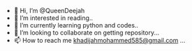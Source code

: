 - 👋 Hi, I’m @QueenDeejah
- 👀 I’m interested in reading..
- 🌱 I’m currently learning python and codes..
- 💞️ I’m looking to collaborate on getting repository...
- 📫 How to reach me khadijahmohammed585@gmail.com ...

<!---
QueenDeejah/QueenDeejah is a ✨ special ✨ repository because its `README.md` (this file) appears on your GitHub profile.
You can click the Preview link to take a look at your changes.
--->
